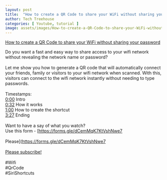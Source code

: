 ```yaml
---
layout: post
title:  "How to create a QR Code to share your WiFi without sharing your password"
author: Tech Treehouse
categories: [ Youtube, tutorial ]
image: assets/images/How-to-create-a-QR-Code-to-share-your-WiFi-without-sharing-your-password.jpg
---
```


[How to create a QR Code to share your WiFi without sharing your password](https://youtube.com/watch?v=ZQqp2fVh7To)

Do you want a fast and easy way to share access to your wifi network without revealing the network name or password?<br><br>Let me show you how to generate a QR code that will automatically connect your friends, family or visitors to your wifi network when scanned. With this, visitors can connect to the wifi network instantly without needing to type passwords. <br><br>Timestamps:<br>[0:00](https://youtube.com/watch?v=ZQqp2fVh7To&t=0) Intro<br>[0:32](https://youtube.com/watch?v=ZQqp2fVh7To&t=32) How it works<br>[1:00](https://youtube.com/watch?v=ZQqp2fVh7To&t=60) How to create the shortcut<br>[3:27](https://youtube.com/watch?v=ZQqp2fVh7To&t=207) Ending<br><br>Want to have a say of what you watch?<br>Use this form - [https://forms.gle/dCemMqK7KtVshNwe7<br><br>Please](https://forms.gle/dCemMqK7KtVshNwe7<br><br>[Please subscribe!](https://youtube.com/techtreehouse/?sub_confirmation=1)<br><br>#Wifi<br>#QrCode<br>#SiriShortcuts
